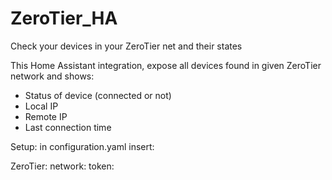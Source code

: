 # ZeroTier_HA
Check your devices in your ZeroTier net and their states

This Home Assistant integration, expose all devices found in given ZeroTier network and shows:
- Status of device (connected or not)
- Local IP
- Remote IP
- Last connection time

Setup:
in configuration.yaml insert:

ZeroTier:
  network: <ZeroTier network id>
  token: <your ZeroTier API token>
